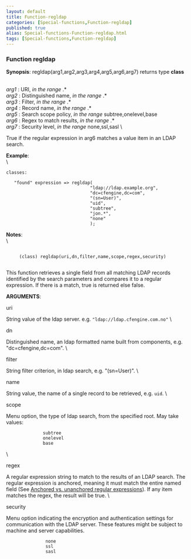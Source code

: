```yaml
---
layout: default
title: Function-regldap
categories: [Special-functions,Function-regldap]
published: true
alias: Special-functions-Function-regldap.html
tags: [Special-functions,Function-regldap]
---
```


### Function regldap

**Synopsis**: regldap(arg1,arg2,arg3,arg4,arg5,arg6,arg7) returns type
**class**

\
 *arg1* : URI, *in the range* .\* \
 *arg2* : Distinguished name, *in the range* .\* \
 *arg3* : Filter, *in the range* .\* \
 *arg4* : Record name, *in the range* .\* \
 *arg5* : Search scope policy, *in the range* subtree,onelevel,base \
 *arg6* : Regex to match results, *in the range* .\* \
 *arg7* : Security level, *in the range* none,ssl,sasl \

True if the regular expression in arg6 matches a value item in an LDAP
search.

**Example**:\
 \

~~~~ {.verbatim}
classes:

   "found" expression => regldap(
                                "ldap://ldap.example.org",
                                "dc=cfengine,dc=com",
                                "(sn=User)",
                                "uid",
                                "subtree",
                                "jon.*",
                                "none"
                                );
~~~~

**Notes**:\
 \

~~~~ {.example}
     
     (class) regldap(uri,dn,filter,name,scope,regex,security)
     
~~~~

This function retrieves a single field from all matching LDAP records
identified by the search parameters and compares it to a regular
expression. If there is a match, true is returned else false.

**ARGUMENTS**:

uri

String value of the ldap server. e.g. `"ldap://ldap.cfengine.com.no"` \

dn

Distinguished name, an ldap formatted name built from components, e.g.
"dc=cfengine,dc=com". \

filter

String filter criterion, in ldap search, e.g. "(sn=User)". \

name

String value, the name of a single record to be retrieved, e.g. `uid`. \

scope

Menu option, the type of ldap search, from the specified root. May take
values:

~~~~ {.smallexample}
              subtree
              onelevel
              base
~~~~

\

regex

A regular expression string to match to the results of an LDAP search.
The regular expression is anchored, meaning it must match the entire
named field (See [Anchored vs. unanchored regular
expressions](#Anchored-vs_002e-unanchored-regular-expressions)). If any
item matches the regex, the result will be true. \

security

Menu option indicating the encryption and authentication settings for
communication with the LDAP server. These features might be subject to
machine and server capabilities.

~~~~ {.smallexample}
               none
               ssl
               sasl
~~~~
